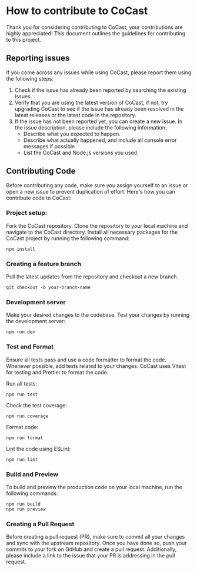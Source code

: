 # How to contribute to CoCast

Thank you for considering contributing to CoCast, your contributions are highly appreciated! This document outlines the guidelines for contributing to this project.

## Reporting issues

If you come across any issues while using CoCast, please report them using the following steps:

1. Check if the issue has already been reported by searching the existing issues.
2. Verify that you are using the latest version of CoCast, if not, try upgrading CoCast to see if the issue has already been resolved in the latest releases or the latest code in the repository.
3. If the issue has not been reported yet, you can create a new issue. In the issue description, please include the following information:
   - Describe what you expected to happen.
   - Describe what actually happened, and include all console error messages if possible.
   - List the CoCast and Node.js versions you used.

## Contributing Code

Before contributing any code, make sure you assign yourself to an issue or open a new issue to prevent duplication of effort. Here's how you can contribute code to CoCast:

### Project setup:

Fork the CoCast repository. Clone the repository to your local machine and navigate to the CoCast directory. Install all necessary packages for the CoCast project by running the following command:

```
npm install
```

### Creating a feature branch

Pull the latest updates from the repository and checkout a new branch.

```
git checkout -b your-branch-name
```

### Development server

Make your desired changes to the codebase. Test your changes by running the development server:

```
npm run dev
```

### Test and Format

Ensure all tests pass and use a code formatter to format the code. Whenever possible, add tests related to your changes. CoCast uses Vitest for testing and Prettier to format the code.

Run all tests:

```
npm run test
```

Check the test coverage:

```
npm run coverage
```

Format code:

```
npm run format
```

Lint the code using ESLint:

```
npm run lint
```

### Build and Preview

To build and preview the production code on your local machine, run the following commands:

```
npm run build
npm run preview
```

### Creating a Pull Request

Before creating a pull request (PR), make sure to commit all your changes and sync with the upstream repository. Once you have done so, push your commits to your fork on GitHub and create a pull request. Additionally, please include a link to the issue that your PR is addressing in the pull request.
